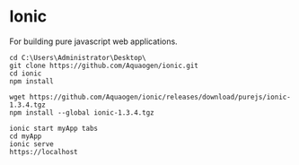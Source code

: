 # Ionic

For building pure javascript web applications.

```
cd C:\Users\Administrator\Desktop\
git clone https://github.com/Aquaogen/ionic.git
cd ionic
npm install
```

```
wget https://github.com/Aquaogen/ionic/releases/download/purejs/ionic-1.3.4.tgz
npm install --global ionic-1.3.4.tgz
```

```
ionic start myApp tabs
cd myApp
ionic serve
https://localhost
